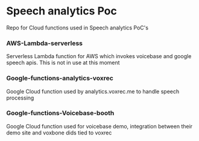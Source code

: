 # Speech analytics Poc
Repo for Cloud functions used in Speech analytics PoC's

### AWS-Lambda-serverless
Serverless Lambda function for AWS which invokes voicebase and google speech apis. This is not in use at this moment

### Google-functions-analytics-voxrec
Google Cloud function used by analytics.voxrec.me to handle speech processing

### Google-functions-Voicebase-booth
Google Cloud function used for voicebase demo, integration between their demo site and voxbone dids tied to voxrec
